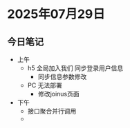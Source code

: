 # 2025年07月29日

## 今日笔记

- 上午
  - h5 全局加入我们 同步登录用户信息
    - 同步信息参数修改
  - PC 无法部署
    - 修改joinus页面
- 下午
  - 接口聚合并行调用
  -
